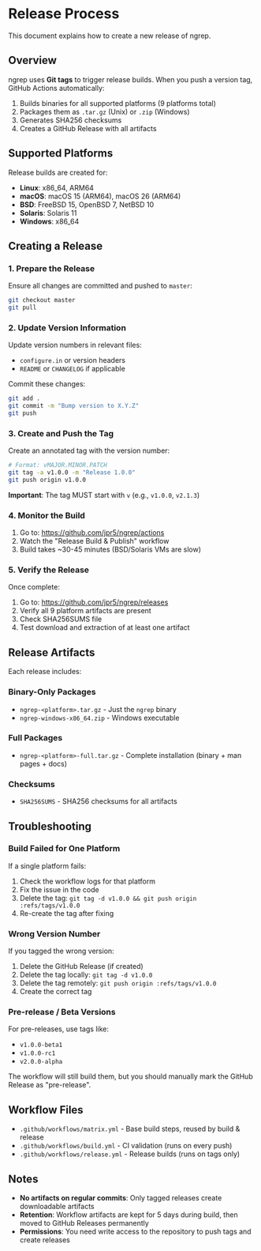 # Release Process

This document explains how to create a new release of ngrep.

## Overview

ngrep uses **Git tags** to trigger release builds. When you push a version tag, GitHub Actions automatically:

1. Builds binaries for all supported platforms (9 platforms total)
2. Packages them as `.tar.gz` (Unix) or `.zip` (Windows)
3. Generates SHA256 checksums
4. Creates a GitHub Release with all artifacts

## Supported Platforms

Release builds are created for:

- **Linux**: x86_64, ARM64
- **macOS**: macOS 15 (ARM64), macOS 26 (ARM64)
- **BSD**: FreeBSD 15, OpenBSD 7, NetBSD 10
- **Solaris**: Solaris 11
- **Windows**: x86_64

## Creating a Release

### 1. Prepare the Release

Ensure all changes are committed and pushed to `master`:

```bash
git checkout master
git pull
```

### 2. Update Version Information

Update version numbers in relevant files:
- `configure.in` or version headers
- `README` or `CHANGELOG` if applicable

Commit these changes:

```bash
git add .
git commit -m "Bump version to X.Y.Z"
git push
```

### 3. Create and Push the Tag

Create an annotated tag with the version number:

```bash
# Format: vMAJOR.MINOR.PATCH
git tag -a v1.0.0 -m "Release 1.0.0"
git push origin v1.0.0
```

**Important**: The tag MUST start with `v` (e.g., `v1.0.0`, `v2.1.3`)

### 4. Monitor the Build

1. Go to: https://github.com/jpr5/ngrep/actions
2. Watch the "Release Build & Publish" workflow
3. Build takes ~30-45 minutes (BSD/Solaris VMs are slow)

### 5. Verify the Release

Once complete:

1. Go to: https://github.com/jpr5/ngrep/releases
2. Verify all 9 platform artifacts are present
3. Check SHA256SUMS file
4. Test download and extraction of at least one artifact

## Release Artifacts

Each release includes:

### Binary-Only Packages
- `ngrep-<platform>.tar.gz` - Just the `ngrep` binary
- `ngrep-windows-x86_64.zip` - Windows executable

### Full Packages
- `ngrep-<platform>-full.tar.gz` - Complete installation (binary + man pages + docs)

### Checksums
- `SHA256SUMS` - SHA256 checksums for all artifacts

## Troubleshooting

### Build Failed for One Platform

If a single platform fails:
1. Check the workflow logs for that platform
2. Fix the issue in the code
3. Delete the tag: `git tag -d v1.0.0 && git push origin :refs/tags/v1.0.0`
4. Re-create the tag after fixing

### Wrong Version Number

If you tagged the wrong version:
1. Delete the GitHub Release (if created)
2. Delete the tag locally: `git tag -d v1.0.0`
3. Delete the tag remotely: `git push origin :refs/tags/v1.0.0`
4. Create the correct tag

### Pre-release / Beta Versions

For pre-releases, use tags like:
- `v1.0.0-beta1`
- `v1.0.0-rc1`
- `v2.0.0-alpha`

The workflow will still build them, but you should manually mark the GitHub Release as "pre-release".

## Workflow Files

- `.github/workflows/matrix.yml` - Base build steps, reused by build & release
- `.github/workflows/build.yml` - CI validation (runs on every push)
- `.github/workflows/release.yml` - Release builds (runs on tags only)

## Notes

- **No artifacts on regular commits**: Only tagged releases create downloadable artifacts
- **Retention**: Workflow artifacts are kept for 5 days during build, then moved to GitHub Releases permanently
- **Permissions**: You need write access to the repository to push tags and create releases
